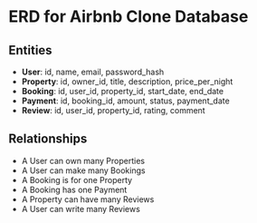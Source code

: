 # ERD for Airbnb Clone Database

## Entities

- **User**: id, name, email, password_hash
- **Property**: id, owner_id, title, description, price_per_night
- **Booking**: id, user_id, property_id, start_date, end_date
- **Payment**: id, booking_id, amount, status, payment_date
- **Review**: id, user_id, property_id, rating, comment

## Relationships

- A User can own many Properties
- A User can make many Bookings
- A Booking is for one Property
- A Booking has one Payment
- A Property can have many Reviews
- A User can write many Reviews


